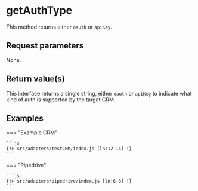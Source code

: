 # getAuthType

This method returns either `oauth` or `apiKey`. 

## Request parameters

None.

## Return value(s)

This interface returns a single string, either `oauth` or `apiKey` to indicate what kind of auth is supported by the target CRM. 

## Examples

=== "Example CRM"

    ```js
    {!> src/adapters/testCRM/index.js [ln:12-14] !}
	```
	
=== "Pipedrive"

	```js
    {!> src/adapters/pipedrive/index.js [ln:6-8] !}
	```

